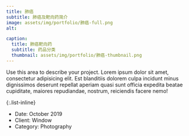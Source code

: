 ```yaml
---
title: 肺癌
subtitle: 肺癌及靶向药简介
image: assets/img/portfolio/肺癌-full.png
alt:

caption:
  title: 肺癌靶向药
  subtitle: 药品分类
  thumbnail: assets/img/portfolio/肺癌-thumbnail.png
---
```

Use this area to describe your project. Lorem ipsum dolor sit amet, consectetur adipisicing elit. Est blanditiis dolorem culpa incidunt minus dignissimos deserunt repellat aperiam quasi sunt officia expedita beatae cupiditate, maiores repudiandae, nostrum, reiciendis facere nemo!

{:.list-inline}
- Date: October 2019
- Client: Window
- Category: Photography
